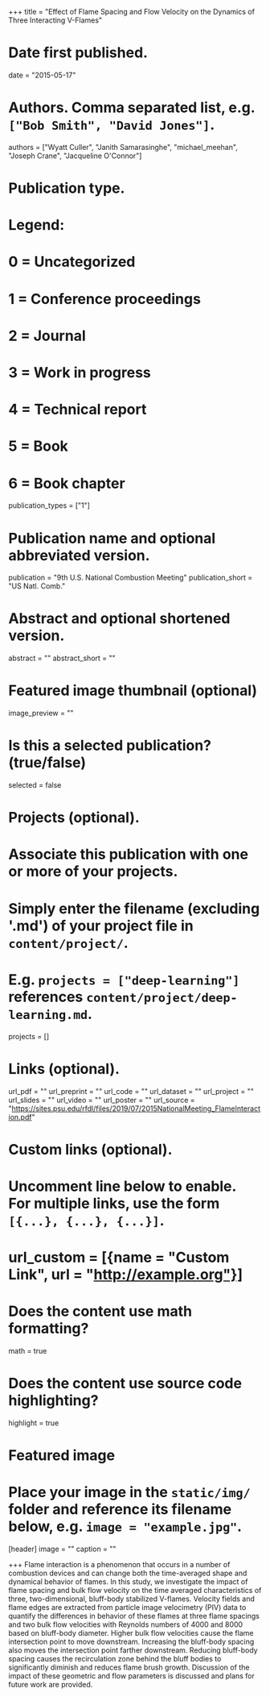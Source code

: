 +++
title = "Effect of Flame Spacing and Flow Velocity on the Dynamics of Three Interacting V-Flames"

# Date first published.
date = "2015-05-17"

# Authors. Comma separated list, e.g. `["Bob Smith", "David Jones"]`.
authors = ["Wyatt Culler", "Janith Samarasinghe", "michael_meehan", "Joseph Crane", "Jacqueline O'Connor"]

# Publication type.
# Legend:
# 0 = Uncategorized
# 1 = Conference proceedings
# 2 = Journal
# 3 = Work in progress
# 4 = Technical report
# 5 = Book
# 6 = Book chapter
publication_types = ["1"]

# Publication name and optional abbreviated version.
publication = "9th U.S. National Combustion Meeting"
publication_short = "US Natl. Comb."

# Abstract and optional shortened version.
abstract = ""
abstract_short = ""

# Featured image thumbnail (optional)
image_preview = ""

# Is this a selected publication? (true/false)
selected = false

# Projects (optional).
#   Associate this publication with one or more of your projects.
#   Simply enter the filename (excluding '.md') of your project file in `content/project/`.
#   E.g. `projects = ["deep-learning"]` references `content/project/deep-learning.md`.
projects = []

# Links (optional).
url_pdf = ""
url_preprint = ""
url_code = ""
url_dataset = ""
url_project = ""
url_slides = ""
url_video = ""
url_poster = ""
url_source = "https://sites.psu.edu/rfdl/files/2019/07/2015NationalMeeting_FlameInteraction.pdf"

# Custom links (optional).
#   Uncomment line below to enable. For multiple links, use the form `[{...}, {...}, {...}]`.
# url_custom = [{name = "Custom Link", url = "http://example.org"}]

# Does the content use math formatting?
math = true

# Does the content use source code highlighting?
highlight = true

# Featured image
# Place your image in the `static/img/` folder and reference its filename below, e.g. `image = "example.jpg"`.
[header]
image = ""
caption = ""

+++
Flame interaction is a phenomenon that occurs in a number of combustion devices and can change both the time-averaged shape and dynamical behavior of flames. In this study, we investigate the impact of flame spacing and bulk flow velocity on the time averaged characteristics of three, two-dimensional, bluff-body stabilized V-flames. Velocity fields and flame edges are extracted from particle image velocimetry (PIV) data to quantify the differences in behavior of these flames at three flame spacings and two bulk flow velocities with Reynolds numbers of 4000 and 8000 based on bluff-body diameter. Higher bulk flow velocities cause the flame intersection point to move downstream. Increasing the bluff-body spacing also moves the intersection point farther
downstream. Reducing bluff-body spacing causes the recirculation zone behind the bluff bodies to significantly diminish and reduces flame brush growth. Discussion of the impact of these geometric and flow parameters is discussed and plans for future work are provided.
